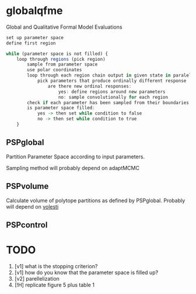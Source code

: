 # globalqfme

Global and Qualitative Formal Model Evaluations


```R
set up parameter space
define first region

while (parameter space is not filled) {
    loop through regions (pick region)
        sample from parameter space
        use polar coordinates
        loop through each region chain output in given state in paralell
            pick parameters that produce ordinally different response
                are there new ordinal responses:
                    yes: define regions around new parameters
                    no: sample convolutionally for each region
        check if each parameter has been sampled from their boundaries
        is parameter space filled:
            yes -> then set while condition to false
            no -> then set while condition to true
    }
```

## PSPglobal

Partition Parameter Space according to input parameters.

Sampling method will probably depend on adaptMCMC

## PSPvolume

Calculate volume of polytope partitions as defined by PSPglobal.
Probably will depend on [volesti](https://cran.r-project.org/web/packages/volesti/index.html)

## PSPcontrol

# TODO

1. [v1] what is the stopping criterion?
2. [v1] how do you know that the parameter space is filled up?
3. [v2] parellelization
4. [!H] replicate figure 5 plus table 1
